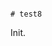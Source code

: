                                                                                                                                                                                                                                                                                                                                                                                                                                                                                                                                                                                                                               # test8

Init.

